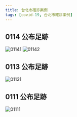 ```yaml
---
title: 台北市確診案例
tags: [covid-19, 台北市確診案例]
---
```


## 0114 公布足跡
![01141](https://www-ws.gov.taipei/Download.ashx?u=LzAwMS9VcGxvYWQvNzQxL2NrZmlsZS8xNjJmNWY0MS0yOGUyLTRlM2UtOGMyMy01MDAzYjE3MTQ4OGMuanBn&n=5qGIMTc3MzjjgIHmoYgxNzc3MS5qcGc%3d&icon=.jpg)
![01142](https://www-ws.gov.taipei/Download.ashx?u=LzAwMS9VcGxvYWQvNzQxL2NrZmlsZS81NjY2OWM3OS03ODU4LTQxNzItOWNmYi1mNTQ4ZGQ4ZjE2ZWIuanBn&n=5qGIMTc4MDHljJfmipXljYBf5YWs5YWx5aC05omA6Laz6LehLemtj0%2fmib92MS5qcGc%3d&icon=.jpg)

## 0113 公布足跡
![01131](https://www-ws.gov.taipei/001/Upload/741/relpic/56665/8507778/3a11aba3-57de-4f3f-8b8d-b231e9bb67bb.jpg)

## 0111 公布足跡
![01111](https://www-ws.gov.taipei/Download.ashx?u=LzAwMS9VcGxvYWQvNzQxL2NrZmlsZS82OTM5MTIzNS02NTIzLTRkMDItODUyZi1mMjRjZTNlODQxYzAuanBn&n=5qGIMTc1NzLlpKflkIzljYBf5qGIMTc1NzDlhazlhbHloLTmiYDotrPot6EuanBn&icon=.jpg)